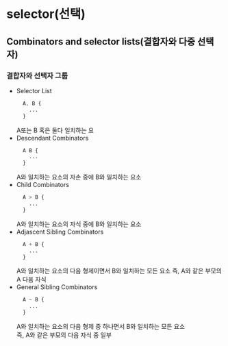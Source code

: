 # selector(선택)  
## Combinators and selector lists(결합자와 다중 선택자)  
### 결합자와 선택자 그룹  
  - Selector List  
    ```css  
      A, B {
        ...
      }
    ```  
    A또는 B 혹은 둘다 일치하는 요  
  - Descendant Combinators  
    ```css  
      A B {
        ...
      }
    ```  
    A와 일치하는 요소의 자손 중에 B와 일치하는 요소  
  - Child Combinators  
    ```css  
      A > B {
        ...
      }
    ```  
    A와 일치하는 요소의 자식 중에 B와 일치하는 요소  
  - Adjascent Sibling Combinators  
    ```css  
      A + B {
        ...
      }
    ```  
    A와 일치하는 요소의 다음 형제이면서 B와 일치하는 모든 요소
    즉, A와 같은 부모의 A 다음 자식  
  - General Sibling Combinators  
    ```css  
      A ~ B {
        ...
      }
    ```  
    A와 일치하는 요소의 다음 형제 중 하나면서 B와 일치하는 모든 요소  
    즉, A와 같은 부모의 다음 자식 중 일부
